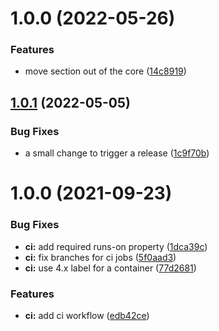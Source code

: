 # 1.0.0 (2022-05-26)


### Features

* move section out of the core ([14c8919](https://github.com/spaceship-prompt/spaceship-ember/commit/14c891952b7c369c0af1d38582c97de26b9614d7))

## [1.0.1](https://github.com/spaceship-prompt/spaceship-ember/compare/v1.0.0...v1.0.1) (2022-05-05)


### Bug Fixes

* a small change to trigger a release ([1c9f70b](https://github.com/spaceship-prompt/spaceship-ember/commit/1c9f70b0a3eec4f5e475669de104cc75751b7c70))

# 1.0.0 (2021-09-23)


### Bug Fixes

* **ci:** add required runs-on property ([1dca39c](https://github.com/spaceship-prompt/spaceship-ember/commit/1dca39cf70650d6359873f760ecb28529472ab39))
* **ci:** fix branches for ci jobs ([5f0aad3](https://github.com/spaceship-prompt/spaceship-ember/commit/5f0aad388ac35659002ad176d937fee9420bf48c))
* **ci:** use 4.x label for a container ([77d2681](https://github.com/spaceship-prompt/spaceship-ember/commit/77d2681ab4144f2ee5af54471e0bfcb6c03e5c3f))


### Features

* **ci:** add ci workflow ([edb42ce](https://github.com/spaceship-prompt/spaceship-ember/commit/edb42ced46e718a38fe693fc5767d7677094d7ec))
